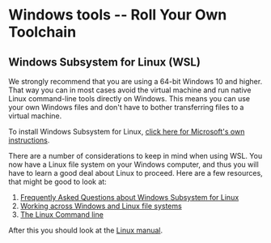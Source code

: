 # Windows tools -- Roll Your Own Toolchain

## Windows Subsystem for Linux (WSL)
We strongly recommend that you are using a 64-bit Windows 10 and higher. That 
way you can in most cases avoid the virtual machine and run native Linux 
command-line tools directly on Windows. This means you can use your own Windows
files and don't have to bother transferring files to a virtual machine.

To install Windows Subsystem for Linux, 
[click here for Microsoft's own instructions](https://docs.microsoft.com/en-us/windows/wsl/install).

There are a number of considerations to keep in mind when using WSL. You now 
have a Linux file system on your Windows computer, and thus you will have to 
learn a good deal about Linux to proceed. Here are a few resources, that might 
be good to look at:
1. [Frequently Asked Questions about Windows Subsystem for Linux](https://docs.microsoft.com/en-us/windows/wsl/faq)
2. [Working across Windows and Linux file systems](https://docs.microsoft.com/en-us/windows/wsl/filesystems)
3. [The Linux Command line](https://ubuntu.com/tutorials/command-line-for-beginners#1-overview)

After this you should look at the [Linux manual](linux.md).
